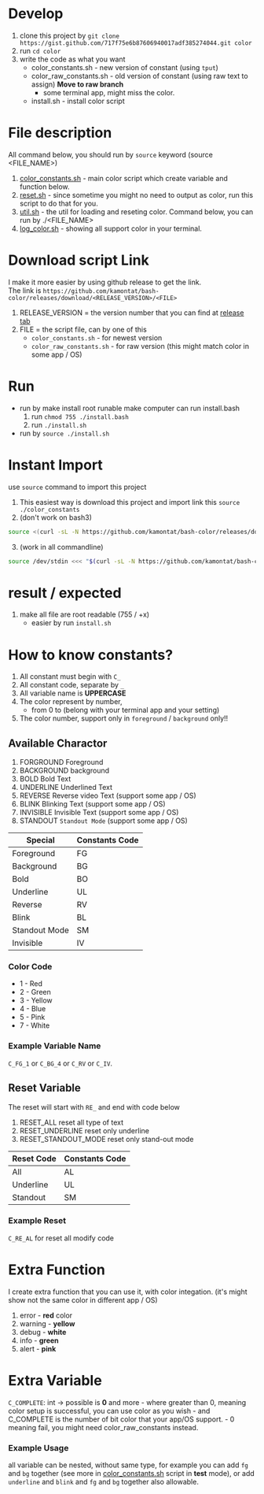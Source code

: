 # Develop
1. clone this project by `git clone https://gist.github.com/717f75e6b87606940017adf385274044.git color`
2. run `cd color`
3. write the code as what you want
    - color_constants.sh - new version of constant (using `tput`)
    - color_raw_constants.sh - old version of constant (using raw text to assign) **Move to raw branch**
        - some terminal app, might miss the color.
    - install.sh - install color script

# File description
All command below, you should run by `source` keyword (source <FILE_NAME>)
1. [color_constants.sh](./color_constants.sh) - main color script which create variable and function below.
2. [reset.sh](./reset.sh) - since sometime you might no need to output as color, run this script to do that for you.
3. [util.sh](./util.sh) - the util for loading and reseting color.
Command below, you can run by ./<FILE_NAME>
1. [log_color.sh](./log_color.sh) - showing all support color in your terminal.
    
# Download script Link
I make it more easier by using github release to get the link.  
The link is `https://github.com/kamontat/bash-color/releases/download/<RELEASE_VERSION>/<FILE>`
1. RELEASE_VERSION = the version number that you can find at [release tab](https://github.com/kamontat/bash-color/releases)
2. FILE = the script file, can by one of this
    - `color_constants.sh` - for newest version
    - `color_raw_constants.sh` - for raw version (this might match color in some app / OS)

# Run
- run by make install root runable make computer can run install.bash
    1. run `chmod 755 ./install.bash`
    2. run `./install.sh`
- run by `source ./install.sh`

# Instant Import
use `source` command to import this project
1. This easiest way is download this project and import link this `source ./color_constants`
2. (don't work on bash3)
```Bash
source <(curl -sL -N https://github.com/kamontat/bash-color/releases/download/v1/color_constants.sh)
```
3. (work in all commandline) 
```Bash
source /dev/stdin <<< "$(curl -sL -N https://github.com/kamontat/bash-color/releases/download/v1/color_constants.sh)"
```

# result / expected
1. make all file are root readable (755 / +x)
    - easier by run `install.sh`
    
# How to know constants?
1. All constant must begin with `C_`
2. All constant code, separate by `_`
3. All variable name is **UPPERCASE**
4. The color represent by number, 
    - from 0 to (belong with your terminal app and your setting)
5. The color number, support only in `foreground` / `background` only!!

## Available Charactor
1. FORGROUND            Foreground
2. BACKGROUND           background
3. BOLD                 Bold Text
4. UNDERLINE            Underlined Text
5. REVERSE              Reverse video Text (support some app / OS)
6. BLINK                Blinking Text (support some app / OS)
7. INVISIBLE            Invisible Text (support some app / OS)
8. STANDOUT             `Standout Mode` (support some app / OS)

|Special       |Constants Code|
|--------------|--------------|
|Foreground    |FG            |
|Background    |BG            |
|Bold          |BO            |
|Underline     |UL            |
|Reverse       |RV            |
|Blink         |BL            |
|Standout Mode |SM            |
|Invisible     |IV            |

### Color Code
- 1 - Red
- 2 - Green 
- 3 - Yellow 
- 4 - Blue 
- 5 - Pink 
- 7 - White  

### Example Variable Name
`C_FG_1` or `C_BG_4` or `C_RV` or `C_IV`.

## Reset Variable
The reset will start with `RE_` and end with code below
1. RESET_ALL            reset all type of text
2. RESET_UNDERLINE      reset only underline
3. RESET_STANDOUT_MODE  reset only stand-out mode 

|Reset Code    |Constants Code|
|--------------|--------------|
|All           |AL            |
|Underline     |UL            |
|Standout      |SM            |

### Example Reset
`C_RE_AL` for reset all modify code

# Extra Function
I create extra function that you can use it, with color integation. (it's might show not the same color in different app / OS)
1. error - **red** color
2. warning - **yellow**
3. debug - **white**
4. info - **green**
5. alert - **pink**

# Extra Variable
`C_COMPLETE`: int -> possible is **0** and more
    - where greater than 0, meaning color setup is successful, you can use color as you wish
        - and C_COMPLETE is the number of bit color that your app/OS support.
    - 0 meaning fail, you might need color_raw_constants instead.

### Example Usage
all variable can be nested, without same type, for example you can add `fg` and `bg` together (see more in [color_constants.sh](./color_constants.sh) script in **test** mode), or add `underline` and `blink` and `fg` and `bg` together also allowable.

